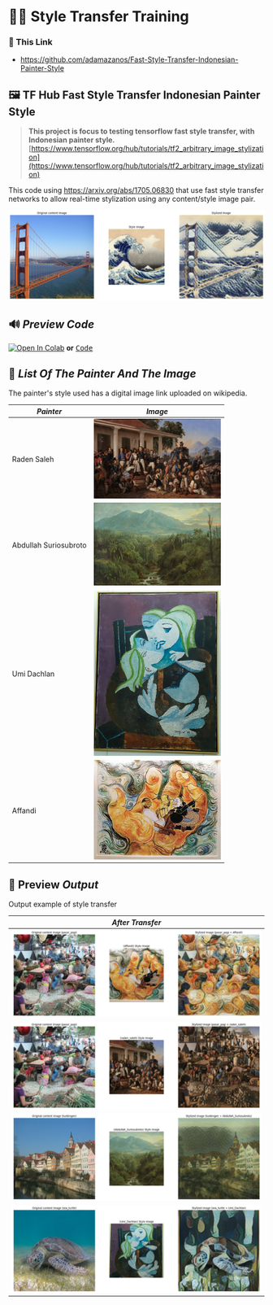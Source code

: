 #  🧑‍🎨 Style Transfer Training

### 🔗 This Link

- https://github.com/adamazanos/Fast-Style-Transfer-Indonesian-Painter-Style

##  🖼️ TF Hub Fast Style Transfer Indonesian Painter Style
> **This project is focus to testing tensorflow fast style transfer, with Indonesian painter style.**
> [https://www.tensorflow.org/hub/tutorials/tf2_arbitrary_image_stylization](https://www.tensorflow.org/hub/tutorials/tf2_arbitrary_image_stylization)
  

This code using https://arxiv.org/abs/1705.06830 that use fast style transfer networks to allow real-time stylization using any content/style image pair.

 <img src="https://raw.githubusercontent.com/adamazanos/Fast-Style-Transfer-Indonesian-Painter-Style/main/Asset%20readme/contoh%20gambar%20awal.png">
 
## 🔊 *Preview Code*

[![Open In Colab](https://colab.research.google.com/assets/colab-badge.svg)]( https://colab.research.google.com/github/adamazanos/Fast-Style-Transfer-Indonesian-Painter-Style/blob/main/TF_Hub_Fast_Style_Transfer_Indonesian_Painter_Style.ipynb ) **or** <kbd> [Code](https://github.com/adamazanos/Fast-Style-Transfer-Indonesian-Painter-Style/blob/main/TF_Hub_Fast_Style_Transfer_Indonesian_Painter_Style.ipynb) </kbd>


## 🎨 *List Of The Painter And The Image*

The painter's style used has a digital image link uploaded on wikipedia. 

| *Painter* | *Image* |
|--|--|
| Raden Saleh 					| <img src="https://raw.githubusercontent.com/adamazanos/Fast-Style-Transfer-Indonesian-Painter-Style/main/Asset%20readme/1280px-Raden_Saleh_-_Diponegoro_arrest.jpg" width="250"></img> |
| Abdullah Suriosubroto |   <img src="https://raw.githubusercontent.com/adamazanos/Fast-Style-Transfer-Indonesian-Painter-Style/main/Asset%20readme/COLLECTIE_TROPENMUSEUM_Olieverfschilderij_door_Abdullah_Suriosubroto_(1878-1941)_voorstellend_een_berg_in_de_Preanger_TMnr_5492-2.jpg" width="250"></img> |
| Umi Dachlan           |   <img src="https://raw.githubusercontent.com/adamazanos/Fast-Style-Transfer-Indonesian-Painter-Style/main/Asset%20readme/Umi_D_1982_1.jpg" width="250"></img> |
| Affandi               |   <img src="https://raw.githubusercontent.com/adamazanos/Fast-Style-Transfer-Indonesian-Painter-Style/main/Asset%20readme/Affandi_'Wisdom_of_the_East'%2C_fresco_mural.jpg" width="250"></img> |

## 🤖 Preview *Output*
Output example of style transfer

| *After Transfer* |
|--|
| <img src="https://raw.githubusercontent.com/adamazanos/Fast-Style-Transfer-Indonesian-Painter-Style/main/Asset%20readme/pasar%20pagi%20afandi.png"></img>|
| <img src="https://raw.githubusercontent.com/adamazanos/Fast-Style-Transfer-Indonesian-Painter-Style/main/Asset%20readme/pasar%20pagi%20raden.png"></img> 
| <img src="https://raw.githubusercontent.com/adamazanos/Fast-Style-Transfer-Indonesian-Painter-Style/main/Asset%20readme/taubigen%20abdullah.png"></img> 
| <img src="https://raw.githubusercontent.com/adamazanos/Fast-Style-Transfer-Indonesian-Painter-Style/main/Asset%20readme/Sea%20turtle%20umi%20dachlan.png"></img>|
